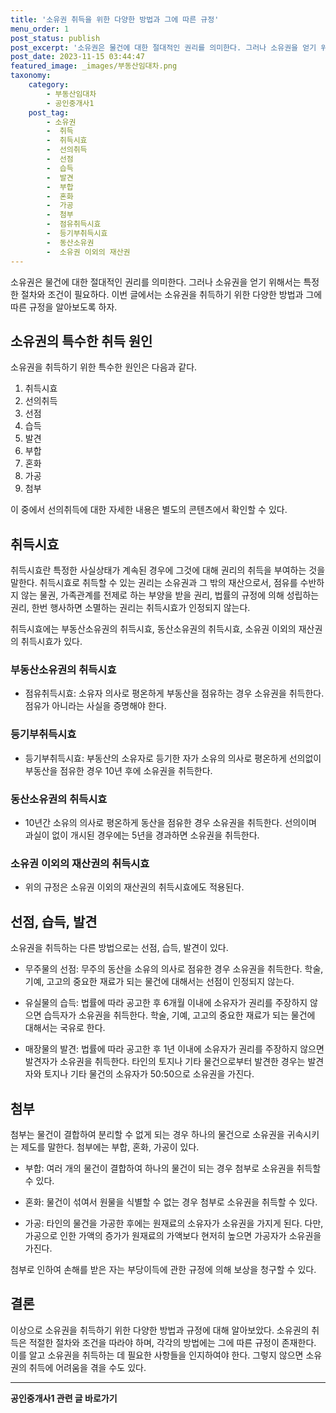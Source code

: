 ```yaml
---
title: '소유권 취득을 위한 다양한 방법과 그에 따른 규정'
menu_order: 1
post_status: publish
post_excerpt: '소유권은 물건에 대한 절대적인 권리를 의미한다. 그러나 소유권을 얻기 위해서는 특정한 절차와 조건이 필요하다. 이번 글에서는 소유권을 취득하기 위한 다양한 방법과 그에 따른 규정을 알아보도록 하자.'
post_date: 2023-11-15 03:44:47
featured_image: _images/부동산임대차.png
taxonomy:
    category:
        - 부동산임대차
        - 공인중개사1
    post_tag:
        - 소유권
        -  취득
        -  취득시효
        -  선의취득
        -  선점
        -  습득
        -  발견
        -  부합
        -  혼화
        -  가공
        -  첨부
        -  점유취득시효
        -  등기부취득시효
        -  동산소유권
        -  소유권 이외의 재산권
---
```



소유권은 물건에 대한 절대적인 권리를 의미한다. 그러나 소유권을 얻기 위해서는 특정한 절차와 조건이 필요하다. 이번 글에서는 소유권을 취득하기 위한 다양한 방법과 그에 따른 규정을 알아보도록 하자.

## 소유권의 특수한 취득 원인

소유권을 취득하기 위한 특수한 원인은 다음과 같다.

1. 취득시효
2. 선의취득
3. 선점
4. 습득
5. 발견
6. 부합
7. 혼화
8. 가공
9. 첨부

이 중에서 선의취득에 대한 자세한 내용은 별도의 콘텐츠에서 확인할 수 있다.

## 취득시효

취득시효란 특정한 사실상태가 계속된 경우에 그것에 대해 권리의 취득을 부여하는 것을 말한다. 취득시효로 취득할 수 있는 권리는 소유권과 그 밖의 재산으로서, 점유를 수반하지 않는 물권, 가족관계를 전제로 하는 부양을 받을 권리, 법률의 규정에 의해 성립하는 권리, 한번 행사하면 소멸하는 권리는 취득시효가 인정되지 않는다.

취득시효에는 부동산소유권의 취득시효, 동산소유권의 취득시효, 소유권 이외의 재산권의 취득시효가 있다.

### 부동산소유권의 취득시효

- 점유취득시효: 소유자 의사로 평온하게 부동산을 점유하는 경우 소유권을 취득한다. 점유가 아니라는 사실을 증명해야 한다.

### 등기부취득시효

- 등기부취득시효: 부동산의 소유자로 등기한 자가 소유의 의사로 평온하게 선의없이 부동산을 점유한 경우 10년 후에 소유권을 취득한다.

### 동산소유권의 취득시효

- 10년간 소유의 의사로 평온하게 동산을 점유한 경우 소유권을 취득한다. 선의이며 과실이 없이 개시된 경우에는 5년을 경과하면 소유권을 취득한다.

### 소유권 이외의 재산권의 취득시효

- 위의 규정은 소유권 이외의 재산권의 취득시효에도 적용된다.

## 선점, 습득, 발견

소유권을 취득하는 다른 방법으로는 선점, 습득, 발견이 있다.

- 무주물의 선점: 무주의 동산을 소유의 의사로 점유한 경우 소유권을 취득한다. 학술, 기예, 고고의 중요한 재료가 되는 물건에 대해서는 선점이 인정되지 않는다.

- 유실물의 습득: 법률에 따라 공고한 후 6개월 이내에 소유자가 권리를 주장하지 않으면 습득자가 소유권을 취득한다. 학술, 기예, 고고의 중요한 재료가 되는 물건에 대해서는 국유로 한다.

- 매장물의 발견: 법률에 따라 공고한 후 1년 이내에 소유자가 권리를 주장하지 않으면 발견자가 소유권을 취득한다. 타인의 토지나 기타 물건으로부터 발견한 경우는 발견자와 토지나 기타 물건의 소유자가 50:50으로 소유권을 가진다.

## 첨부

첨부는 물건이 결합하여 분리할 수 없게 되는 경우 하나의 물건으로 소유권을 귀속시키는 제도를 말한다. 첨부에는 부합, 혼화, 가공이 있다.

- 부합: 여러 개의 물건이 결합하여 하나의 물건이 되는 경우 첨부로 소유권을 취득할 수 있다.

- 혼화: 물건이 섞여서 원물을 식별할 수 없는 경우 첨부로 소유권을 취득할 수 있다.

- 가공: 타인의 물건을 가공한 후에는 원재료의 소유자가 소유권을 가지게 된다. 다만, 가공으로 인한 가액의 증가가 원재료의 가액보다 현저히 높으면 가공자가 소유권을 가진다.

첨부로 인하여 손해를 받은 자는 부당이득에 관한 규정에 의해 보상을 청구할 수 있다.

## 결론

이상으로 소유권을 취득하기 위한 다양한 방법과 규정에 대해 알아보았다. 소유권의 취득은 적절한 절차와 조건을 따라야 하며, 각각의 방법에는 그에 따른 규정이 존재한다. 이를 알고 소유권을 취득하는 데 필요한 사항들을 인지하여야 한다. 그렇지 않으면 소유권의 취득에 어려움을 겪을 수도 있다.
<!-- wp:separator -->
<hr class="wp-block-separator has-alpha-channel-opacity"/>
<!-- /wp:separator -->

<!-- wp:group {"backgroundColor":"base","layout":{"type":"constrained"}} -->
<div class="wp-block-group has-base-background-color has-background"><!-- wp:paragraph {"align":"center","fontSize":"medium"} -->
<p class="has-text-align-center has-large-font-size"><strong>공인중개사1 관련 글 바로가기</strong></p>
<!-- /wp:paragraph -->


<!-- wp:latest-posts
{"categories":[{"id":22617,"count":19,"description":"","link":"https://uknowlaw.com/category/%ea%b3%b5%ec%9d%b8%ec%a4%91%ea%b0%9c%ec%82%ac1/","name":"공인중개사1","slug":"공인중개사1","taxonomy":"category","parent":0,"meta":[],"_links":{"self":[{"href":"https://uknowlaw.com/wp-json/wp/v2/categories/22617"}],"collection":[{"href":"https://uknowlaw.com/wp-json/wp/v2/categories"}],"about":[{"href":"https://uknowlaw.com/wp-json/wp/v2/taxonomies/category"}],"wp:post_type":[{"href":"https://uknowlaw.com/wp-json/wp/v2/posts?categories=22617"}],"curies":[{"name":"wp","href":"https://api.w.org/{rel}","templated":true}]}}],"postsToShow":100,"excerptLength":28,"postLayout":"grid","columns":2,"featuredImageAlign":"left","featuredImageSizeSlug":"large","fontSize":"small"} /--></div>
<!-- /wp:group -->